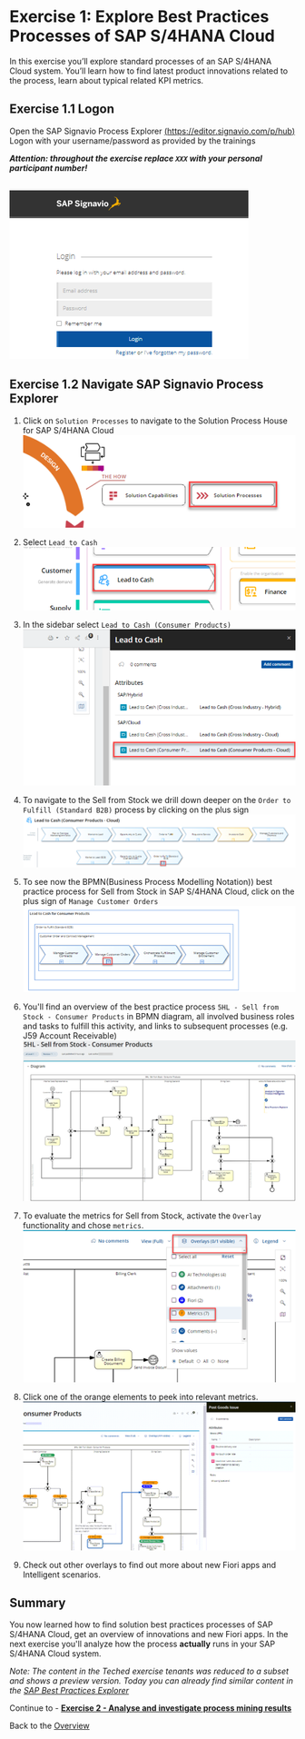 # Exercise 1: Explore Best Practices Processes of SAP S/4HANA Cloud

In this exercise you’ll explore standard processes of an SAP S/4HANA Cloud system. You’ll learn how to find latest product innovations related to the process, learn about typical related KPI metrics.


## Exercise 1.1 Logon

Open the SAP Signavio Process Explorer [(https://editor.signavio.com/p/hub)](https://editor.signavio.com/p/hub)
Logon with your username/password as provided by the trainings 

_**Attention: throughout the exercise replace `XXX` with your personal participant number!**_

<br>![](images/0_001.png)




## Exercise 1.2 Navigate SAP Signavio Process Explorer

1. Click on `Solution Processes` to navigate to the Solution Process House for SAP S/4HANA Cloud
<br>![](images/0_002.png)


2. Select `Lead to Cash`
<br>![](images/0_003.png)

3. In the sidebar select `Lead to Cash (Consumer Products)`
<br>![](images/0_004.png)

5. To navigate to the Sell from Stock we drill down deeper on the `Order to Fulfill (Standard B2B)` process by clicking on the plus sign
<br>![](images/0_006.png)

5. To see now the BPMN(Business Process Modelling Notation)) best practice process for Sell from Stock in SAP S/4HANA Cloud, click on the plus sign of `Manage Customer Orders`
<br>![](images/0_007.png)

6. You'll find an overview of the best practice process `5HL - Sell from Stock - Consumer Products` in BPMN diagram, all involved business roles and tasks to fulfill this activity, and links to subsequent processes (e.g. J59 Account Receivable)
<br>![](images/0_008.png)

7. To evaluate the metrics for Sell from Stock, activate the `Overlay` functionality and chose `metrics`.
<br>![](images/0_009.png)

8. Click one of the orange elements to peek into relevant metrics. 
<br>![](images/0_010.png)

9. Check out other overlays to find out more about new Fiori apps and Intelligent scenarios.


## Summary

You now learned how to find solution best practices processes of SAP S/4HANA Cloud, get an overview of innovations and new Fiori apps. In the next exercise you'll analyze how the process **actually** runs in your SAP S/4HANA Cloud system.

*Note: The content in the Teched exercise tenants was reduced to a subset and  shows a preview version. Today you can already find similar content in the [SAP Best Practices Explorer](https://rapid.sap.com)*

Continue to - **[Exercise 2 - Analyse and investigate process mining results](../ex2/README.md)**

Back to the [Overview](../../README.md)
